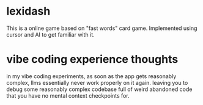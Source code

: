 # lexidash
This is a online game based on "fast words" card game. Implemented using cursor and AI to get familiar with it.

# vibe coding experience thoughts
in my vibe coding experiments, as soon as the app gets reasonably complex, llms essentially never work properly on it again. leaving you to debug some reasonably complex codebase full of weird abandoned code that you have no mental context checkpoints for. 